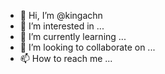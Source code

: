 - 👋 Hi, I’m @kingachn
- 👀 I’m interested in ...
- 🌱 I’m currently learning ...
- 💞️ I’m looking to collaborate on ...
- 📫 How to reach me ...

<!---
kingachn/kingachn is a ✨ special ✨ repository because its `README.md` (this file) appears on your GitHub profile.
You can click the Preview link to take a look at your changes.
--->
